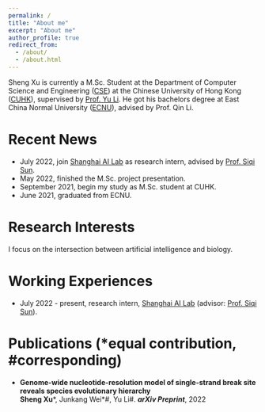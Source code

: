 ```yaml
---
permalink: /
title: "About me"
excerpt: "About me"
author_profile: true
redirect_from: 
  - /about/
  - /about.html
---
```



Sheng Xu is currently a M.Sc. Student at the Department of Computer Science and Engineering ([CSE](https://www.cse.cuhk.edu.hk/)) at the Chinese University of Hong Kong ([CUHK](https://www.cuhk.edu.hk/english/index.html)), supervised by [Prof. Yu Li](https://liyu95.com/). He got his bachelors degree at East China Normal University ([ECNU](https://english.ecnu.edu.cn/)), advised by Prof. Qin Li.

Recent News
======
- July 2022, join [Shanghai AI Lab](https://www.shlab.org.cn/) as research intern, advised by [Prof. Siqi Sun](https://intersun.github.io/).
- May 2022, finished the M.Sc. project presentation.
- September 2021, begin my study as M.Sc. student at CUHK.
- June 2021, graduated from ECNU.

Research Interests
======
I focus on the intersection between artificial intelligence and biology. 


Working Experiences
======
- July 2022 - present, research intern, [Shanghai AI Lab](https://www.shlab.org.cn/) (advisor: [Prof. Siqi Sun](https://intersun.github.io/)).

Publications (*equal contribution, #corresponding)
======
- 	**Genome-wide nucleotide-resolution model of single-strand break site reveals species evolutionary hierarchy**  
    **Sheng Xu***, Junkang Wei*#, Yu Li#. ***arXiv Preprint***, 2022
